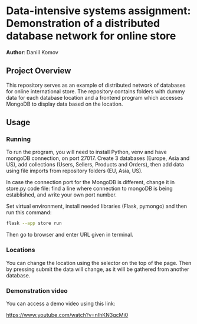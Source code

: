 # Data-intensive systems assignment: Demonstration of a distributed database network for online store

**Author**: Daniil Komov

## Project Overview
This repository serves as an example of distributed network of databases for online international store. The repository contains folders with dummy data for each database location and a frontend program which accesses MongoDB to display data based on the location.
## Usage
### Running

To run the program, you will need to install Python, venv and have mongoDB connection, on port 27017. Create 3 databases (Europe, Asia and US), add collections (Users, Sellers, Products and Orders), then add data using file imports from repository folders (EU, Asia, US).

In case the connection port for the MongoDB is different, change it in store.py code file: find a line where connection to mongoDB is being established, and write your own port number.

Set virtual environment, install needed libraries (Flask, pymongo) and then run this command:

```bash
flask --app store run
```
Then go to browser and enter URL given in terminal. 

### Locations

You can change the location using the selector on the top of the page. Then by pressing submit the data will change, as it will be gathered from another database.

### Demonstration video

You can access a demo video using this link:

https://www.youtube.com/watch?v=nIhKN3gcMi0
